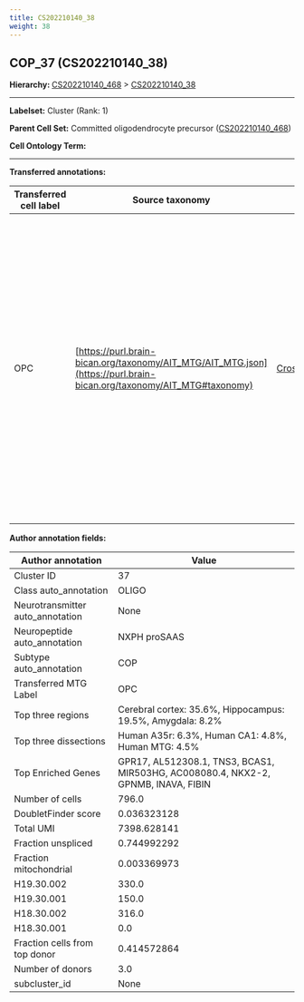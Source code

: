 ```yaml
---
title: CS202210140_38
weight: 38
---
```

## COP_37 (CS202210140_38)
<b>Hierarchy: </b>
[CS202210140_468](https://purl.brain-bican.org/taxonomy/CS202210140#CS202210140_468) >
[CS202210140_38](https://purl.brain-bican.org/taxonomy/CS202210140#CS202210140_38)

---


**Labelset:** Cluster (Rank: 1)

**Parent Cell Set:** Committed oligodendrocyte precursor ([CS202210140_468](https://purl.brain-bican.org/taxonomy/CS202210140#CS202210140_468))



**Cell Ontology Term:** 

[MARKER GENES.]: #


---

[TRANSFERRED ANNOTATIONS.]: #


**Transferred annotations:**

| Transferred cell label | Source taxonomy | Source node accession | Algorithm name | Comment |
|------------------------|-----------------|-----------------------|----------------|---------|
|OPC|[https://purl.brain-bican.org/taxonomy/AIT_MTG/AIT_MTG.json](https://purl.brain-bican.org/taxonomy/AIT_MTG#taxonomy)|[CrossArea_subclass:bdb83a819a](https://purl.brain-bican.org/taxonomy/AIT_MTG#CrossArea_subclass_bdb83a819a)||We performed PCA (50 components) on our full dataset, trained a random forest classifier (scikit-learn, class_ weight=‘balanced’, max_depth=50) on the MTG labels, and then predicted labels for all cells. We labeled each cluster with the mode of its constituent cells if two conditions were met: more than 0.8 of predicted labels matched the mode, and the mean probability of these pre- dictions was greater than 0.8.|

[AUTHOR ANNOTATION FIELDS.]: #


**Author annotation fields:**

| Author annotation | Value |
|-------------------|-------|
|Cluster ID|37|
|Class auto_annotation|OLIGO|
|Neurotransmitter auto_annotation|None|
|Neuropeptide auto_annotation|NXPH proSAAS|
|Subtype auto_annotation|COP|
|Transferred MTG Label|OPC|
|Top three regions|Cerebral cortex: 35.6%, Hippocampus: 19.5%, Amygdala: 8.2%|
|Top three dissections|Human A35r: 6.3%, Human CA1: 4.8%, Human MTG: 4.5%|
|Top Enriched Genes|GPR17, AL512308.1, TNS3, BCAS1, MIR503HG, AC008080.4, NKX2-2, GPNMB, INAVA, FIBIN|
|Number of cells|796.0|
|DoubletFinder score|0.036323128|
|Total UMI|7398.628141|
|Fraction unspliced|0.744992292|
|Fraction mitochondrial|0.003369973|
|H19.30.002|330.0|
|H19.30.001|150.0|
|H18.30.002|316.0|
|H18.30.001|0.0|
|Fraction cells from top donor|0.414572864|
|Number of donors|3.0|
|subcluster_id|None|
